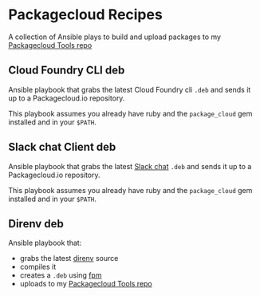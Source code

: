 # Packagecloud Recipes

A collection of Ansible plays to build and upload packages to my [Packagecloud Tools repo](https://packagecloud.io/aussielunix/tools)

## Cloud Foundry CLI deb

Ansible playbook that grabs the latest Cloud Foundry cli `.deb` and sends it up to a Packagecloud.io repository.

This playbook assumes you already have ruby and the `package_cloud` gem installed and in your `$PATH`.

## Slack chat Client deb

Ansible playbook that grabs the latest [Slack chat](http://slack.com) `.deb` and sends it up to a Packagecloud.io repository.

This playbook assumes you already have ruby and the `package_cloud` gem installed and in your `$PATH`.

## Direnv deb

Ansible playbook that:

* grabs the latest [direnv](https://github.com/direnv/direnv) source
* compiles it
* creates a `.deb` using [fpm](https://github.com/jordansissel/fpm)
* uploads to my [Packagecloud Tools repo](https://packagecloud.io/aussielunix/tools)
